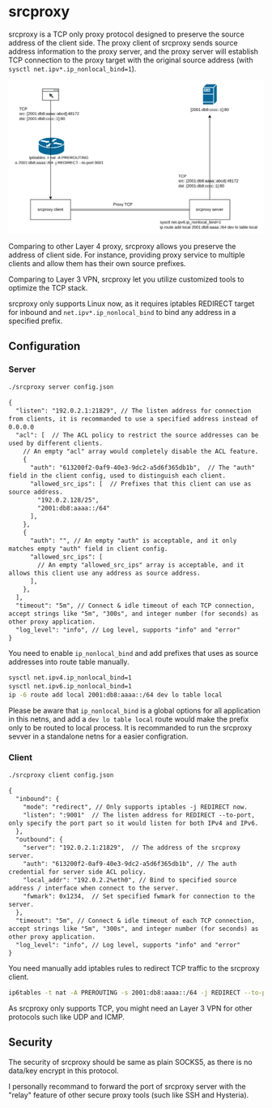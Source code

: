 srcproxy
=================

srcproxy is a TCP only proxy protocol designed to preserve the source address
of the client side. The proxy client of srcproxy sends source address
information to the proxy server, and the proxy server will establish TCP
connection to the proxy target with the original source address
(with `sysctl net.ipv*.ip_nonlocal_bind=1`). 

![](./docs/srcproxy.drawio.png)

Comparing to other Layer 4 proxy, srcproxy allows you preserve the address of
client side. For instance, providing proxy service to multiple clients and
allow them has their own source prefixes.

Comparing to Layer 3 VPN, srcproxy let you utilize customized tools to optimize
the TCP stack.

srcproxy only supports Linux now, as it requires iptables REDIRECT target for
inbound and `net.ipv*.ip_nonlocal_bind` to bind any address in a specified
prefix.


## Configuration

### Server

```bash
./srcproxy server config.json
```

```json5
{
  "listen": "192.0.2.1:21829", // The listen address for connection from clients, it is recommanded to use a specified address instead of 0.0.0.0
  "acl": [  // The ACL policy to restrict the source addresses can be used by different clients.
    // An empty "acl" array would completely disable the ACL feature.
    {
      "auth": "613200f2-0af9-40e3-9dc2-a5d6f365db1b",  // The "auth" field in the client config, used to distinguish each client.
      "allowed_src_ips": [  // Prefixes that this client can use as source address.
        "192.0.2.128/25",
        "2001:db8:aaaa::/64"
      ],
    },
    {
      "auth": "", // An empty "auth" is acceptable, and it only matches empty "auth" field in client config.
      "allowed_src_ips": [
        // An empty "allowed_src_ips" array is acceptable, and it allows this client use any address as source address.
      ],
    },
  ],
  "timeout": "5m", // Connect & idle timeout of each TCP connection, accept strings like "5m", "300s", and integer number (for seconds) as other proxy application.
  "log_level": "info", // Log level, supports "info" and "error"
}
```

You need to enable `ip_nonlocal_bind` and add prefixes that uses as source
addresses into route table manually.

```bash
sysctl net.ipv4.ip_nonlocal_bind=1
sysctl net.ipv6.ip_nonlocal_bind=1
ip -6 route add local 2001:db8:aaaa::/64 dev lo table local
```

Please be aware that `ip_nonlocal_bind` is a global options for all application
in this netns, and add a `dev lo table local` route would make the prefix only
to be routed to local process. It is recommanded to run the srcproxy sevver in
a standalone netns for a easier configration.


### Client

```bash
./srcproxy client config.json
```

```json5
{
  "inbound": {
    "mode": "redirect", // Only supports iptables -j REDIRECT now.
    "listen": ":9001"  // The listen address for REDIRECT --to-port, only specify the port part so it would listen for both IPv4 and IPv6.
  },
  "outbound": {
    "server": "192.0.2.1:21829",  // The address of the srcproxy server.
    "auth": "613200f2-0af9-40e3-9dc2-a5d6f365db1b", // The auth credential for server side ACL policy.
    "local_addr": "192.0.2.2%eth0", // Bind to specified source address / interface when connect to the server.
    "fwmark": 0x1234,  // Set specified fwmark for connection to the server.
  },
  "timeout": "5m", // Connect & idle timeout of each TCP connection, accept strings like "5m", "300s", and integer number (for seconds) as other proxy application.
  "log_level": "info", // Log level, supports "info" and "error"
}
```

You need manually add iptables rules to redirect TCP traffic to the srcproxy client.

```bash
ip6tables -t nat -A PREROUTING -s 2001:db8:aaaa::/64 -j REDIRECT --to-port 9001
```

As srcproxy only supports TCP, you might need an Layer 3 VPN for other
protocols such like UDP and ICMP.


## Security

The security of srcproxy should be same as plain SOCKS5, as there is no
data/key encrypt in this protocol.

I personally recommand to forward the port of srcproxy server with the "relay"
feature of other secure proxy tools (such like SSH and Hysteria).


